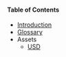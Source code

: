 #### Table of Contents

- [Introduction](index.md)
- [Glossary](glossary.md)
- Assets
  * [USD](assets/usd.md)
